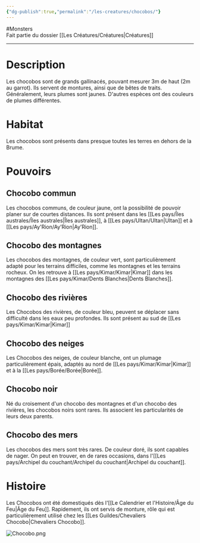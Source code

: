```yaml
---
{"dg-publish":true,"permalink":"/les-creatures/chocobos/"}
---
```


#Monsters  
Fait partie du dossier [[Les Créatures/Créatures\|Créatures]]

-------

# Description
Les chocobos sont de grands gallinacés, pouvant mesurer 3m de haut (2m au garrot). Ils servent de montures, ainsi que de bêtes de traits.
Généralement, leurs plumes sont jaunes. D'autres espèces ont des couleurs de plumes différentes.
# Habitat
Les chocobos sont présents dans presque toutes les terres en dehors de la Brume.
# Pouvoirs
## Chocobo commun
Les chocobos communs, de couleur jaune, ont la possibilité de pouvoir planer sur de courtes distances. Ils sont présent dans les [[Les pays/Îles australes/Îles australes\|Îles australes]], à [[Les pays/Ultan/Ultan\|Ultan]] et à [[Les pays/Ay'Rion/Ay’Rion\|Ay’Rion]].
## Chocobo des montagnes
Les chocobos des montagnes, de couleur vert, sont particulièrement adapté pour les terrains difficiles, comme les montagnes et les terrains rocheux. On les retrouve à [[Les pays/Kimar/Kimar\|Kimar]] dans les montagnes des [[Les pays/Kimar/Dents Blanches\|Dents Blanches]].
## Chocobo des rivières
Les Chocobos des rivières, de couleur bleu, peuvent se déplacer sans difficulté dans les eaux peu profondes. Ils sont présent au sud de [[Les pays/Kimar/Kimar\|Kimar]]
## Chocobo des neiges
Les Chocobos des neiges, de couleur blanche, ont un plumage particulièrement épais, adaptés au nord de [[Les pays/Kimar/Kimar\|Kimar]] et à la [[Les pays/Borée/Borée\|Borée]].
## Chocobo noir
Né du croisement d'un chocobo des montagnes et d'un chocobo des rivières, les chocobos noirs sont rares. Ils associent les particularités de leurs deux parents. 
## Chocobo des mers
Les chocobos des mers sont très rares. De couleur doré, ils sont capables de nager. On peut en trouver, en de rares occasions, dans l'[[Les pays/Archipel du couchant/Archipel du couchant\|Archipel du couchant]].
# Histoire
Les Chocobos ont été domestiqués dès l'[[Le Calendrier et l'Histoire/Âge du Feu\|Âge du Feu]].
Rapidement, ils ont servis de monture, rôle qui est particulièrement utilisé chez les [[Les Guildes/Chevaliers Chocobo\|Chevaliers Chocobo]].

![Chocobo.png](/img/user/_Images/Chocobo.png)
